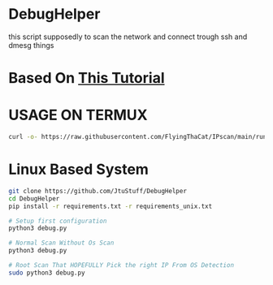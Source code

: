 # DebugHelper
this script supposedly to scan the network and connect trough ssh and dmesg things 

# Based On [This Tutorial](https://github.com/JtuStuff/DebugHelper/blob/main/tutors.md)

# USAGE ON TERMUX
```sh
curl -o- https://raw.githubusercontent.com/FlyingThaCat/IPscan/main/runs.sh | bash
```

# Linux Based System
```sh
git clone https://github.com/JtuStuff/DebugHelper
cd DebugHelper
pip install -r requirements.txt -r requirements_unix.txt

# Setup first configuration
python3 debug.py

# Normal Scan Without Os Scan
python3 debug.py

# Root Scan That HOPEFULLY Pick the right IP From OS Detection
sudo python3 debug.py
```
